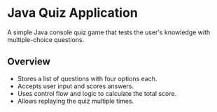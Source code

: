 # Java Quiz Application

A simple Java console quiz game that tests the user's knowledge with multiple-choice questions.  

## Overview

- Stores a list of questions with four options each.  
- Accepts user input and scores answers.  
- Uses control flow and logic to calculate the total score.  
- Allows replaying the quiz multiple times.  
